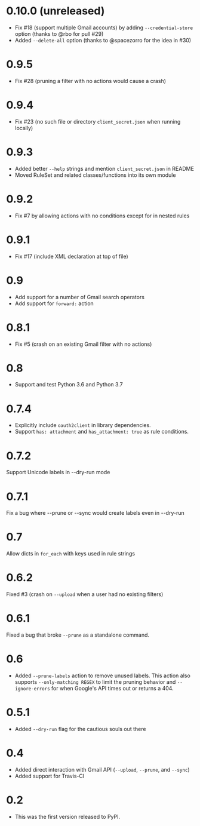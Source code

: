 # 0.10.0 (unreleased)

* Fix #18 (support multiple Gmail accounts) by adding `--credential-store` option
  (thanks to @rbo for pull #29)
* Added `--delete-all` option (thanks to @spacezorro for the idea in #30)

# 0.9.5

* Fix #28 (pruning a filter with no actions would cause a crash)

# 0.9.4

* Fix #23 (no such file or directory `client_secret.json` when running locally)

# 0.9.3

* Added better `--help` strings and mention `client_secret.json` in README
* Moved RuleSet and related classes/functions into its own module

# 0.9.2

* Fix #7 by allowing actions with no conditions except for in nested rules

# 0.9.1

* Fix #17 (include XML declaration at top of file)

# 0.9

* Add support for a number of Gmail search operators
* Add support for `forward:` action

# 0.8.1

* Fix #5 (crash on an existing Gmail filter with no actions)

# 0.8

* Support and test Python 3.6 and Python 3.7

# 0.7.4

* Explicitly include `oauth2client` in library dependencies.
* Support `has: attachment` and `has_attachment: true` as rule conditions.

# 0.7.2

Support Unicode labels in --dry-run mode

# 0.7.1

Fix a bug where --prune or --sync would create labels even in --dry-run

# 0.7

Allow dicts in `for_each` with keys used in rule strings

# 0.6.2

Fixed #3 (crash on `--upload` when a user had no existing filters)

# 0.6.1

Fixed a bug that broke `--prune` as a standalone command.

# 0.6

* Added `--prune-labels` action to remove unused labels. This action also supports
  `--only-matching REGEX` to limit the pruning behavior and `--ignore-errors` for when
  Google's API times out or returns a 404.

# 0.5.1

* Added `--dry-run` flag for the cautious souls out there

# 0.4

* Added direct interaction with Gmail API (`--upload`, `--prune`, and `--sync`)
* Added support for Travis-CI

# 0.2

* This was the first version released to PyPI.
